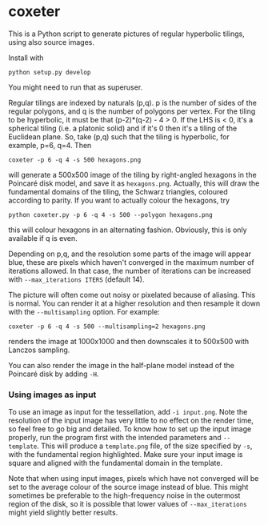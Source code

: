 # coxeter
This is a Python script to generate pictures of regular hyperbolic tilings, using also source images.

Install with

```
python setup.py develop
```

You might need to run that as superuser.

Regular tilings are indexed by naturals (p,q). p is the number of sides of the regular polygons, and q is the number of polygons per vertex. For the tiling to be hyperbolic, it must be that (p-2)*(q-2) - 4 > 0. If the LHS is < 0, it's a spherical tiling (i.e. a platonic solid) and if it's 0 then it's a tiling of the Euclidean plane. So, take (p,q) such that the tiling is hyperbolic, for example, p=6, q=4. Then

```
coxeter -p 6 -q 4 -s 500 hexagons.png
```

will generate a 500x500 image of the tiling by right-angled hexagons in the Poincaré disk model, and save it as `hexagons.png`. Actually, this will draw the fundamental domains of the tiling, the Schwarz triangles, coloured according to parity. If you want to actually colour the hexagons, try

```
python coxeter.py -p 6 -q 4 -s 500 --polygon hexagons.png
```

this will colour hexagons in an alternating fashion. Obviously, this is only available if q is even.

Depending on p,q, and the resolution some parts of the image will appear blue, these are pixels which haven't converged in the maximum number of iterations allowed. In that case, the number of iterations can be increased with `--max_iterations ITERS` (default 14).

The picture will often come out noisy or pixelated because of aliasing. This is normal. You can render it at a higher resolution and then resample it down with the `--multisampling` option. For example:

```
coxeter -p 6 -q 4 -s 500 --multisampling=2 hexagons.png
```

renders the image at 1000x1000 and then downscales it to 500x500 with Lanczos sampling.

You can also render the image in the half-plane model instead of the Poincaré disk by adding `-H`.

### Using images as input

To use an image as input for the tessellation, add `-i input.png`. Note the resolution of the input image has very little to no effect on the render time, so feel free to go big and detailed. To know how to set up the input image properly, run the program first with the intended parameters and `--template`. This will produce a `template.png` file, of the size specified by `-s`, with the fundamental region highlighted. Make sure your input image is square and aligned with the fundamental domain in the template.

Note that when using input images, pixels which have not converged will be set to the average colour of the source image instead of blue. This might sometimes be preferable to the high-frequency noise in the outermost region of the disk, so it is possible that lower values of `--max_iterations` might yield slightly better results.

